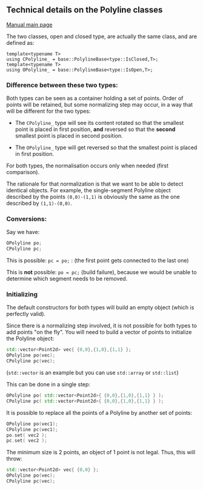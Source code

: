 ## Technical details on the Polyline classes

[Manual main page](homog2d_manual.md)

The two classes, open and closed type, are actually the same class, and are defined as:
```
template<typename T>
using CPolyline_ = base::PolylineBase<type::IsClosed,T>;
template<typename T>
using OPolyline_ = base::PolylineBase<type::IsOpen,T>;
```

### Difference between these two types:

Both types can be seen as a container holding a set of points.
Order of points will be retained, but some normalizing step may occur, in a way that will be different for the two types:

- The `CPolyline_` type will see its content rotated so that the smallest point is placed in first position, **and** reversed so that the **second** smallest point is placed in second position.

- The `OPolyline_` type will get reversed so that the smallest point is placed in first position.

For both types, the normalisation occurs only when needed (first comparison).

The rationale for that normalization is that we want to be able to detect identical objects.
For example, the single-segment Polyline object described by the points `(0,0)-(1,1)`
is obviously the same as the one described by `(1,1)-(0,0)`.

### Conversions:

Say we have:
```C++
OPolyline po;
CPolyline pc;
```

This is possible: `pc = po;` :
(the first point gets connected to the last one)

This is **not** possible: `po = pc;` (build failure),
because we would be unable to determine which segment needs to be removed.

### Initializing

The default constructors for both types will build an empty object (which is perfectly valid).

Since there is a normalizing step involved, it is not possible for both types to add points "on the fly".
You will need to build a vector of points to initialize the Polyline object:
```C++
std::vector<Point2d> vec{ {0,0},{1,0},{1,1} };
OPolyline po(vec);
CPolyline pc(vec);
```
(`std::vector` is an example but you can use `std::array` or `std::list`)

This can be done in a single step:
```C++
OPolyline po( std::vector<Point2d>{ {0,0},{1,0},{1,1} } );
CPolyline pc( std::vector<Point2d>{ {0,0},{1,0},{1,1} } );
```

It is possible to replace all the points of a Polyline by another set of points:
```C++
OPolyline po(vec1);
CPolyline pc(vec1);
po.set( vec2 );
pc.set( vec2 );
```

The minimum size is 2 points, an object of 1 point is not legal.
Thus, this will throw:
```C++
std::vector<Point2d> vec{ {0,0} };
OPolyline po(vec);
CPolyline pc(vec);
```













